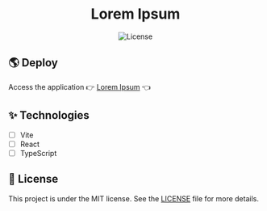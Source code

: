 <h1 align="center">
  Lorem Ipsum
</h1>

<p align="center">
  <img alt="License" src="https://img.shields.io/static/v1?label=license&message=MIT&color=339af0&labelColor=0A1033"> 
</p>

## 🌎 Deploy

Access the application 👉 [Lorem Ipsum](https://react-lorem-ipsum-five.vercel.app/) 👈

## ✨ Technologies

- [ ] Vite
- [ ] React
- [ ] TypeScript

## 📄 License

This project is under the MIT license. See the [LICENSE](LICENSE.md) file for more details.

<br />
